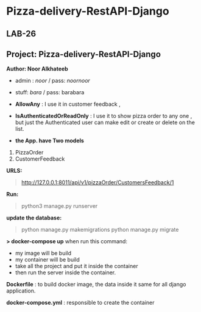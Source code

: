 # Pizza-delivery-RestAPI-Django

## LAB-26

## Project: Pizza-delivery-RestAPI-Django

**Author: Noor Alkhateeb**

* admin : _noor_  / pass: _noornoor_
* stuff: _bara_  / pass: barabara

* **AllowAny** : I use it in customer feedback , 
* **IsAuthenticatedOrReadOnly** : I use it to show pizza order to any one , but just the Authenticated user can make edit or create or delete on the list.

* **the App. have Two models**
1. PizzaOrder
2. CustomerFeedback

**URLS:**
> http://127.0.0.1:8011/api/v1/pizzaOrder/CustomersFeedback/1

**Run:**

> python3 manage.py runserver


**update the database:**

> python manage.py makemigrations
> python manage.py migrate

**> docker-compose up**
when run this command:
* my image will be build
* my container will be build
* take all the project and put it inside the container
* then run the server inside the container.


**Dockerfile** : to build docker image, the data inside it same for all django application.

**docker-compose.yml** : responsible to create the container